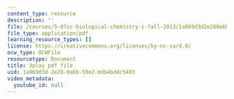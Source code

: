 ```yaml
---
content_type: resource
description: ''
file: /courses/5-07sc-biological-chemistry-i-fall-2013/1a969d3d2e280a6b59e2bdb4bd4c5493_6c1jkgSynrI.pdf
file_type: application/pdf
learning_resource_types: []
license: https://creativecommons.org/licenses/by-nc-sa/4.0/
ocw_type: OCWFile
resourcetype: Document
title: 3play pdf file
uid: 1a969d3d-2e28-0a6b-59e2-bdb4bd4c5493
video_metadata:
  youtube_id: null
---
```

